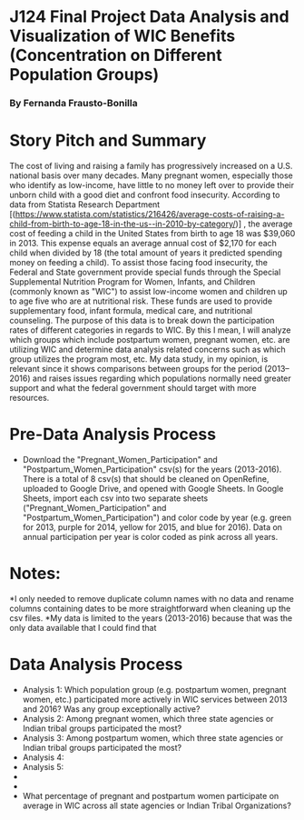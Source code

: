 # J124 Final Project Data Analysis and Visualization of WIC Benefits (Concentration on Different Population Groups)
### By Fernanda Frausto-Bonilla
# Story Pitch and Summary

The cost of living and raising a family has progressively increased on a U.S. national basis over many decades. Many pregnant women, especially those who identify as low-income, have little to no money left over to provide their unborn child with a good diet and confront food insecurity. According to data from Statista Research Department [(https://www.statista.com/statistics/216426/average-costs-of-raising-a-child-from-birth-to-age-18-in-the-us--in-2010-by-category/)] , the average cost of feeding a child in the United States from birth to age 18 was $39,060 in 2013. This expense equals an average annual cost of $2,170 for each child when divided by 18 (the total amount of years it predicted spending money on feeding a child). To assist those facing food insecurity, the Federal and State government provide special funds through the Special Supplemental Nutrition Program for Women, Infants, and Children (commonly known as "WIC") to assist low-income women and children up to age five who are at nutritional risk. These funds are used to provide supplementary food, infant formula, medical care, and nutritional counseling. The purpose of this data is to break down the participation rates of different categories in regards to WIC. By this I mean, I will analyze which groups which include postpartum women, pregnant women, etc. are utilizing WIC and determine data analysis related concerns such as which group utilizes the program most, etc. My data study, in my opinion, is relevant since it shows comparisons between groups for the period (2013–2016) and raises issues regarding which populations normally need greater support and what the federal government should target with more resources.

# Pre-Data Analysis Process
* Download the "Pregnant_Women_Participation" and "Postpartum_Women_Participation" csv(s) for the years (2013-2016). There is a total of 8 csv(s) that should be cleaned on OpenRefine, uploaded to Google Drive, and opened with Google Sheets. In Google Sheets, import each csv into two separate sheets ("Pregnant_Women_Participation" and "Postpartum_Women_Participation") and color code by year (e.g. green for 2013, purple for 2014, yellow for 2015, and blue for 2016). Data on annual participation per year is color coded as pink across all years. 
# Notes: 
*I only needed to remove duplicate column names with no data and rename columns containing dates to be more straightforward when cleaning up the csv files.
*My data is limited to the years (2013-2016) because that was the only data available that I could find that 
# Data Analysis Process
* Analysis 1: Which population group (e.g. postpartum women, pregnant women, etc.) participated more actively in WIC services between 2013 and 2016? Was any group exceptionally active? 
* Analysis 2: Among pregnant women, which three state agencies or Indian tribal groups participated the most?
* Analysis 3: Among postpartum women, which three state agencies or Indian tribal groups participated the most?
* Analysis 4: 
* Analysis 5:
* 
* 
* What percentage of pregnant and postpartum women participate on average in WIC across all state agencies or Indian Tribal Organizations?
